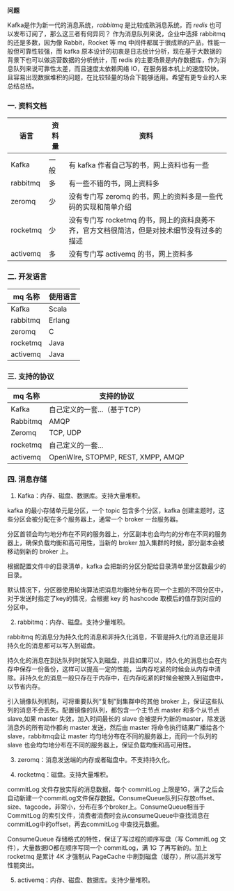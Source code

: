 **问题**

Kafka是作为新一代的消息系统，*rabbitmq* 是比较成熟消息系统，而 *redis* 也可以发布订阅了，那么这三者有何异同？
作为消息队列来说，企业中选择 rabbitmq 的还是多数，因为像 Rabbit，Rocket 等 mq 中间件都属于很成熟的产品，性能一般但可靠性较强，而 kafka 原本设计的初衷是日志统计分析，现在基于大数据的背景下也可以做运营数据的分析统计，而 redis 的主要场景是内存数据库，作为消息队列来说可靠性太差，而且速度太依赖网络 IO，在服务器本机上的速度较快，且容易出现数据堆积的问题，在比较轻量的场合下能够适用。希望有更专业的人来总结总结。



### 一. 资料文档

| 语言     | 资料量 | 资料                                                         |
| -------- | ------ | ------------------------------------------------------------ |
| Kafka    | 一般   | 有 kafka 作者自己写的书，网上资料也有一些                    |
| rabbitmq | 多     | 有一些不错的书，网上资料多                                   |
| zeromq   | 少     | 没有专门写 zeromq 的书，网上的资料多是一些代码的实现和简单介绍 |
| rocketmq | 少     | 没有专门写 rocketmq 的书，网上的资料良莠不齐，官方文档很简洁，但是对技术细节没有过多的描述 |
| activemq | 多     | 没有专门写 activemq 的书，网上资料多                         |

### 二. 开发语言

| mq 名称  | 使用语言 |
| -------- | -------- |
| Kafka    | Scala    |
| rabbitmq | Erlang   |
| zeromq   | C        |
| rocketmq | Java     |
| activemq | Java     |

### 三. 支持的协议

| mq 名称  | 支持的协议                         |
| -------- | ---------------------------------- |
| Kafka    | 自己定义的一套...（基于TCP）       |
| Rabbitmq | AMQP                               |
| Zeromq   | TCP, UDP                           |
| rocketmq | 自己定义的一套...                  |
| activemq | OpenWIre, STOPMP, REST, XMPP, AMQP |

### 四. 消息存储

1. Kafka：内存、磁盘、数据库。支持大量堆积。

kafka 的最小存储单元是分区，一个 topic 包含多个分区，kafka 创建主题时，这些分区会被分配在多个服务器上，通常一个 broker 一台服务器。

分区首领会均匀地分布在不同的服务器上，分区副本也会均匀的分布在不同的服务器上，确保负载均衡和高可用性，当新的 broker 加入集群的时候，部分副本会被移动到新的 broker 上。

根据配置文件中的目录清单，kafka 会把新的分区分配给目录清单里分区数最少的目录。

默认情况下，分区器使用轮询算法把消息均衡地分布在同一个主题的不同分区中，对于发送时指定了key的情况，会根据 key 的 hashcode 取模后的值存到对应的分区中。

2. rabbitmq：内存、磁盘。支持少量堆积。

rabbitmq 的消息分为持久化的消息和非持久化消息，不管是持久化的消息还是非持久化的消息都可以写入到磁盘。

持久化的消息在到达队列时就写入到磁盘，并且如果可以，持久化的消息也会在内存中保存一份备份，这样可以提高一定的性能，当内存吃紧的时候会从内存中清除。非持久化的消息一般只存在于内存中，在内存吃紧的时候会被换入到磁盘中，以节省内存。

引入镜像队列机制，可将重要队列“复制”到集群中的其他 broker 上，保证这些队列的消息不会丢失。配置镜像的队列，都包含一个主节点 master 和多个从节点 slave,如果 master 失效，加入时间最长的 slave 会被提升为新的master，除发送消息外的所有动作都向 master 发送，然后由 master 将命令执行结果广播给各个 slave，rabbitmq会让 master 均匀地分布在不同的服务器上，而同一个队列的 slave 也会均匀地分布在不同的服务器上，保证负载均衡和高可用性。

3. zeromq：消息发送端的内存或者磁盘中。不支持持久化。

4. rocketmq：磁盘。支持大量堆积。

commitLog 文件存放实际的消息数据，每个 commitLog 上限是1G，满了之后会自动新建一个commitLog文件保存数据。ConsumeQueue队列只存放offset、size、tagcode，非常小，分布在多个broker上。ConsumeQueue相当于 CommitLog 的索引文件，消费者消费时会从consumeQueue中查找消息在commitLog中的offset，再去commitLog 中查找元数据。

ConsumeQueue 存储格式的特性，保证了写过程的顺序写盘（写 CommitLog 文件），大量数据IO都在顺序写同一个 commitLog，满 1G 了再写新的。加上 rocketmq 是累计 4K 才强制从 PageCache 中刷到磁盘（缓存），所以高并发写性能突出。

5. activemq：内存、磁盘、数据库。支持少量堆积。






